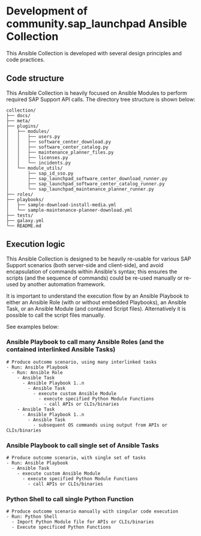 
# Development of community.sap_launchpad Ansible Collection

This Ansible Collection is developed with several design principles and code practices.

## Code structure

This Ansible Collection is heavily focused on Ansible Modules to perform required SAP Support API calls. The directory tree structure is shown below:
```code
collection/
├── docs/
├── meta/
├── plugins/
│   ├── modules/
│   │   ├── users.py
│   │   ├── software_center_download.py
│   │   ├── software_center_catalog.py
│   │   ├── maintenance_planner_files.py
│   │   ├── licenses.py
│   │   └── incidents.py
│   └── module_utils/
│       ├── sap_id_sso.py
│       ├── sap_launchpad_software_center_download_runner.py
│       ├── sap_launchpad_software_center_catalog_runner.py
│       └── sap_launchpad_maintenance_planner_runner.py
├── roles/
├── playbooks/
│   ├── sample-download-install-media.yml
│   └── sample-maintenance-planner-download.yml
├── tests/
├── galaxy.yml
└── README.md
```

## Execution logic

This Ansible Collection is designed to be heavily re-usable for various SAP Support scenarios (both server-side and client-side), and avoid encapsulation of commands within Ansible's syntax; this ensures the scripts (and the sequence of commands) could be re-used manually or re-used by another automation framework.

It is important to understand the execution flow by an Ansible Playbook to either an Ansible Role (with or without embedded Playbooks), an Ansible Task, or an Ansible Module (and contained Script files). Alternatively it is possible to call the script files manually.


See examples below:

### Ansible Playbook to call many Ansible Roles (and the contained interlinked Ansible Tasks)
```code
# Produce outcome scenario, using many interlinked tasks
- Run: Ansible Playbook
  - Run: Ansible Role
    - Ansible Task
      - Ansible Playbook 1..n
        - Ansible Task
          - execute custom Ansible Module
            - execute specified Python Module Functions
              - call APIs or CLIs/binaries
    - Ansible Task
      - Ansible Playbook 1..n
        - Ansible Task
          - subsequent OS commands using output from APIs or CLIs/binaries
```

### Ansible Playbook to call single set of Ansible Tasks
```code
# Produce outcome scenario, with single set of tasks
- Run: Ansible Playbook
  - Ansible Task
    - execute custom Ansible Module
      - execute specified Python Module Functions
        - call APIs or CLIs/binaries
```

### Python Shell to call single Python Function
```code
# Produce outcome scenario manually with singular code execution
- Run: Python Shell
  - Import Python Module file for APIs or CLIs/binaries
  - Execute specificed Python Functions
```
